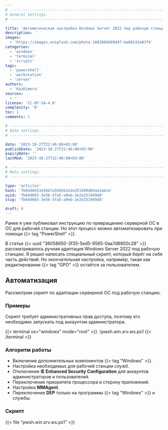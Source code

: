 ```yaml
---
# -------------------------------------------------------------------------------------------------------------------- #
# General settings.
# -------------------------------------------------------------------------------------------------------------------- #

title: 'Автоматическая настройка Windows Server 2022 под рабочую станцию'
description: ''
images:
  - 'https://images.unsplash.com/photo-1603969409447-ba86143a03f6'
categories:
  - 'windows'
  - 'terminal'
  - 'scripts'
tags:
  - 'powershell'
  - 'workstation'
  - 'server'
authors:
  - 'KaiKimera'
sources:
  - ''
license: 'CC-BY-SA-4.0'
complexity: '0'
toc: 1
comments: 1

# -------------------------------------------------------------------------------------------------------------------- #
# Date settings.
# -------------------------------------------------------------------------------------------------------------------- #

date: '2023-10-27T22:46:08+03:00'
publishDate: '2023-10-27T22:46:08+03:00'
expiryDate: ''
lastMod: '2023-10-27T22:46:08+03:00'

# -------------------------------------------------------------------------------------------------------------------- #
# Meta settings.
# -------------------------------------------------------------------------------------------------------------------- #

type: 'articles'
hash: 'fb64d6653e56bfa5b9eb2e2e251949d8dae1abcb'
uuid: 'fb64d665-3e56-5fa5-a9eb-2e2e251949d8'
slug: 'fb64d665-3e56-5fa5-a9eb-2e2e251949d8'

draft: 0
---
```


Ранее я уже публиковал инструкцию по превращению серверной ОС в ОС для рабочей станции. Но этот процесс можно автоматизировать при помощи {{< tag "PowerShell" >}}.

<!--more-->

В статье {{< uuid "36058650-3f35-5ed5-9565-0aa7d8800c28" >}} рассматривалось ручная адаптация Windows Server 2022 под рабочую станцию. Я решил написать специальный скрипт, который берёт на себя часть действий. Но окончательная настройка, например, такая как редактирование {{< tag "GPO" >}} остаётся за пользователем.

## Автоматизация

Рассмотрим скрипт по адаптации серверной ОС под рабочую станцию.

### Примеры

Скрипт требует административных прав доступа, поэтому его необходимо запускать под аккаунтом администратора.

{{< terminal os="windows" mode="root" >}}
.\pwsh.win.srv.ws.ps1
{{< /terminal >}}

### Алгоритм работы

- Включение дополнительных компонентов {{< tag "Windows" >}}.
- Настройка необходимых для рабочей станции служб.
- Отключение **IE Enhanced Security Configuration** для аккаунтов администраторов и пользователей.
- Переключение приоритета процессора в сторону приложений.
- Настройка **MMAgent**.
- Переключение **DEP** только на программы {{< tag "Windows" >}} и службы.

### Скрипт

{{< file "pwsh.win.srv.ws.ps1" >}}
